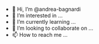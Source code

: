 - 👋 Hi, I’m @andrea-bagnardi
- 👀 I’m interested in ...
- 🌱 I’m currently learning ...
- 💞️ I’m looking to collaborate on ...
- 📫 How to reach me ...

<!---
andrea-bagnardi/andrea-bagnardi is a ✨ special ✨ repository because its `README.md` (this file) appears on your GitHub profile.
You can click the Preview link to take a look at your changes.
--->
